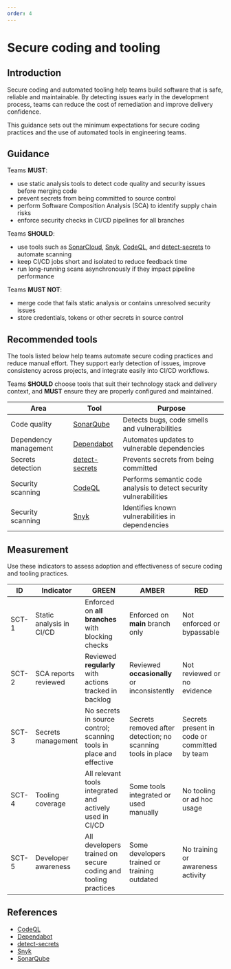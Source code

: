```yaml
---
order: 4
---
```

# Secure coding and tooling

## Introduction

Secure coding and automated tooling help teams build software that is safe, reliable and maintainable. By detecting issues early in the development process, teams can reduce the cost of remediation and improve delivery confidence.

This guidance sets out the minimum expectations for secure coding practices and the use of automated tools in engineering teams.

## Guidance

Teams **MUST**:

- use static analysis tools to detect code quality and security issues before merging code
- prevent secrets from being committed to source control
- perform Software Composition Analysis (SCA) to identify supply chain risks
- enforce security checks in CI/CD pipelines for all branches

Teams **SHOULD**:

- use tools such as [SonarCloud][1], [Snyk][2], [CodeQL][5], and [detect-secrets][3] to automate scanning
- keep CI/CD jobs short and isolated to reduce feedback time
- run long-running scans asynchronously if they impact pipeline performance

Teams **MUST NOT**:

- merge code that fails static analysis or contains unresolved security issues
- store credentials, tokens or other secrets in source control

## Recommended tools

The tools listed below help teams automate secure coding practices and reduce manual effort. They support early detection of issues, improve consistency across projects, and integrate easily into CI/CD workflows.

Teams **SHOULD** choose tools that suit their technology stack and delivery context, and **MUST** ensure they are properly configured and maintained.

| Area                  | Tool                | Purpose                                                            |
| --------------------- | ------------------- | ------------------------------------------------------------------ |
| Code quality          | [SonarQube][1]      | Detects bugs, code smells and vulnerabilities                      |
| Dependency management | [Dependabot][4]     | Automates updates to vulnerable dependencies                       |
| Secrets detection     | [detect-secrets][3] | Prevents secrets from being committed                              |
| Security scanning     | [CodeQL][5]         | Performs semantic code analysis to detect security vulnerabilities |
| Security scanning     | [Snyk][2]           | Identifies known vulnerabilities in dependencies                   |

## Measurement

Use these indicators to assess adoption and effectiveness of secure coding and tooling practices.

| ID    | Indicator                | GREEN                                                               | AMBER                                                       | RED                                          |
| ----- | ------------------------ | ------------------------------------------------------------------- | ----------------------------------------------------------- | -------------------------------------------- |
| SCT-1 | Static analysis in CI/CD | Enforced on **all branches** with blocking checks                   | Enforced on **main** branch only                            | Not enforced or bypassable                   |
| SCT-2 | SCA reports reviewed     | Reviewed **regularly** with actions tracked in backlog              | Reviewed **occasionally** or inconsistently                 | Not reviewed or no evidence                  |
| SCT-3 | Secrets management       | No secrets in source control; scanning tools in place and effective | Secrets removed after detection; no scanning tools in place | Secrets present in code or committed by team |
| SCT-4 | Tooling coverage         | All relevant tools integrated and actively used in CI/CD            | Some tools integrated or used manually                      | No tooling or ad hoc usage                   |
| SCT-5 | Developer awareness      | All developers trained on secure coding and tooling practices       | Some developers trained or training outdated                | No training or awareness activity            |

## References

- [CodeQL][5]
- [Dependabot][4]
- [detect-secrets][3]
- [Snyk][2]
- [SonarQube][1]

[1]: https://www.sonarsource.com/products/sonarqube
[2]: https://snyk.io
[3]: https://github.com/Yelp/detect-secrets
[4]: https://github.com/dependabot
[5]: https://codeql.github.com
